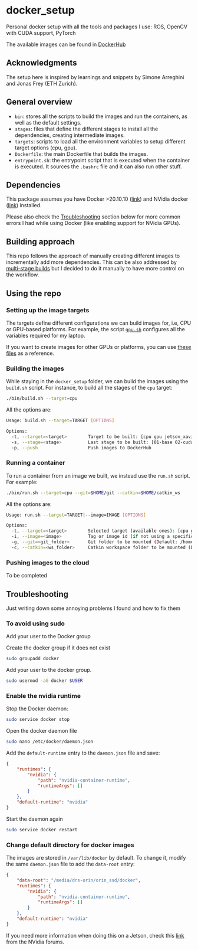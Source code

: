 # docker_setup
Personal docker setup with all the tools and packages I use: ROS, OpenCV with CUDA support, PyTorch

The available images can be found in [DockerHub](https://hub.docker.com/u/mmattamala)

## Acknowledgments
The setup here is inspired by learnings and snippets by Simone Arreghini and Jonas Frey (ETH Zurich).

## General overview

* `bin`: stores all the scripts to build the images and run the containers, as well as the default settings.
* `stages`: files that define the different stages to install all the dependencies, creating intermediate images.
* `targets`: scripts to load all the environment variables to setup different target options (cpu, gpu).
* `Dockerfile`: the main Dockerfile that builds the images.
* `entrypoint.sh`: the entrypoint script that is executed when the container is executed. It sources the `.bashrc` file and it can also run other stuff.

## Dependencies
This package assumes you have Docker >20.10.10 ([link](https://docs.docker.com/engine/install/ubuntu/)) and NVidia docker ([link](https://docs.nvidia.com/datacenter/cloud-native/container-toolkit/install-guide.html)) installed.

Please also check the [Troubleshooting](#troubleshooting) section below for more common errors I had while using Docker (like enabling support for NVidia GPUs).

## Building approach
This repo follows the approach of manually creating different images to incrementally add more dependencies. This can be also addressed by [multi-stage builds](https://docs.docker.com/build/building/multi-stage/#use-a-previous-stage-as-a-new-stage) but I decided to do it manually to have more control on the workflow.

## Using the repo

### Setting up the image targets
The targets define different configurations we can build images for, i.e, CPU or GPU-based platforms. For example, the script [`gpu.sh`](targets/gpu.sh) configures all the variables required for my laptop.

If you want to create images for other GPUs or platforms, you can use [these files](targets) as a reference.


### Building the images
While staying in the `docker_setup` folder, we can build the images using the `build.sh` script. For instance, to build all the stages of the `cpu` target:

```sh
./bin/build.sh --target=cpu
```

All the options are:
```sh
Usage: build.sh --target=TARGET [OPTIONS]

Options:
  -t, --target=<target>        Target to be built: [cpu gpu jetson_xavier]
  -s, --stage=<stage>          Last stage to be built: [01-base 02-cuda 03-opencv 04-ros 05-ml 06-extra]
  -p, --push                   Push images to DockerHub
```

### Running a container

To run a container from an image we built, we instead use the `run.sh` script. For example:

```sh
./bin/run.sh --target=cpu --git=$HOME/git --catkin=$HOME/catkin_ws
```

All the options are:
```sh
Usage: run.sh --target=TARGET|--image=IMAGE [OPTIONS]

Options:
  -t, --target=<target>        Selected target (available ones): [cpu gpu jetson_xavier]
  -i, --image=<image>          Tag or image id (if not using a specific target)
  -g, --git=<git_folder>       Git folder to be mounted (Default: /home/matias/git)
  -c, --catkin=<ws_folder>     Catkin workspace folder to be mounted (Default: /home/matias/catkin_ws)
```


### Pushing images to the cloud

To be completed

## Troubleshooting
Just writing down some annoying problems I found and how to fix them

### To avoid using sudo
Add your user to the Docker group

Create the docker group if it does not exist
```sh
sudo groupadd docker
 ```

Add your user to the docker group.
```sh
sudo usermod -aG docker $USER
```

### Enable the nvidia runtime

Stop the Docker daemon:

```sh
sudo service docker stop
```

Open the docker daemon file
```sh
sudo nano /etc/docker/daemon.json
```

Add the `default-runtime` entry to the `daemon.json` file and save:

```json
{
    "runtimes": {
        "nvidia": {
            "path": "nvidia-container-runtime",
            "runtimeArgs": []
        }
    },
    "default-runtime": "nvidia"
}
```

Start the daemon again
```sh
sudo service docker restart
```

### Change default directory for docker images
The images are stored in `/var/lib/docker` by default. To change it, modify the same `daemon.json` file to add the `data-root` entry:

```json
{
    "data-root": "/media/drs-orin/orin_ssd/docker",
    "runtimes": {
        "nvidia": {
            "path": "nvidia-container-runtime",
            "runtimeArgs": []
        }
    },
    "default-runtime": "nvidia"
}
```

If you need more information when doing this on a Jetson, check this [link](https://forums.developer.nvidia.com/t/change-docker-image-storage-location-to-nvme-ssd/156882/2) from the NVidia forums.
